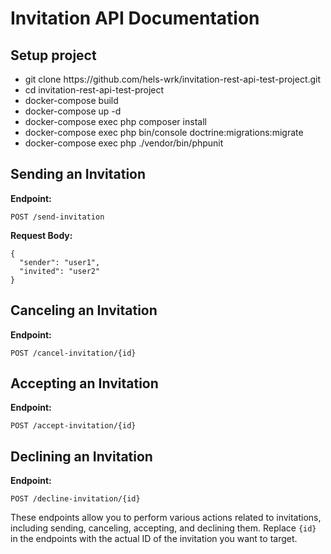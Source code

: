   <h1>Invitation API Documentation</h1>

 <h2>Setup project</h2>

<ul>
  <li>git clone https://github.com/hels-wrk/invitation-rest-api-test-project.git</li>
  <li>cd invitation-rest-api-test-project</li>
  <li>docker-compose build</li>
  <li>docker-compose up -d</li>
  <li>docker-compose exec php composer install</li>
  <li>docker-compose exec php bin/console doctrine:migrations:migrate</li>
  <li>docker-compose exec php ./vendor/bin/phpunit</li>
</ul>


  <h2>Sending an Invitation</h2>

  <p><strong>Endpoint:</strong></p>
  <pre><code>POST /send-invitation</code></pre>

  <p><strong>Request Body:</strong></p>
  <pre><code>{
  "sender": "user1",
  "invited": "user2"
}</code></pre>

  <h2>Canceling an Invitation</h2>

  <p><strong>Endpoint:</strong></p>
  <pre><code>POST /cancel-invitation/{id}</code></pre>

  <h2>Accepting an Invitation</h2>

  <p><strong>Endpoint:</strong></p>
  <pre><code>POST /accept-invitation/{id}</code></pre>

  <h2>Declining an Invitation</h2>

  <p><strong>Endpoint:</strong></p>
  <pre><code>POST /decline-invitation/{id}</code></pre>

  <p>These endpoints allow you to perform various actions related to invitations, including sending, canceling, accepting, and declining them. Replace <code>{id}</code> in the endpoints with the actual ID of the invitation you want to target.</p>
